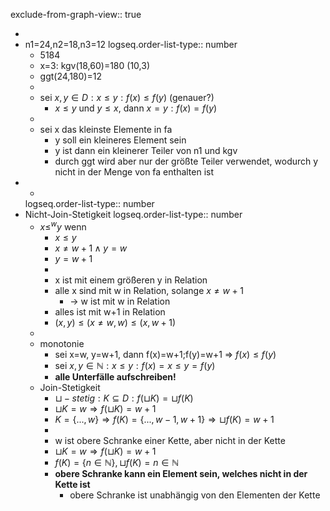 exclude-from-graph-view:: true

-
- n1=24,n2=18,n3=12
  logseq.order-list-type:: number
	- 5184
	- x=3: kgv(18,60)=180 (10,3)
	- ggt(24,180)=12
	-
	- sei $x,y\in D:x\leq y:f(x)\leq f(y)$ (genauer?)
		- $x\leq y$ und $y\leq x$, dann $x=y:f(x)=f(y)$
	-
	- sei x das kleinste Elemente in fa
		- y soll ein kleineres Element sein
		- y ist dann ein kleinerer Teiler von n1 und kgv
		- durch ggt wird aber nur der größte Teiler verwendet, wodurch y nicht in der Menge von fa enthalten ist
- -
  logseq.order-list-type:: number
- Nicht-Join-Stetigkeit
  logseq.order-list-type:: number
	- $x\leq^{w}y$ wenn
		- $x\leq y$
		- $x\neq w+1\land y=w$
		- $y=w+1$
		-
		- x ist mit einem größeren y in Relation
		- alle x sind mit w in Relation, solange $x\neq w+1$
			- -> w ist mit w in Relation
		- alles ist mit w+1 in Relation
		- $(x,y)\leq(x\neq w,w)\leq(x,w+1)$
	-
	- monotonie
		- sei x=w, y=w+1, dann f(x)=w+1;f(y)=w+1 => $f(x)\leq f(y)$
		- sei $x,y\in\mathbb{N}:x\leq y:f(x)=x\leq y=f(y)$
		- **alle Unterfälle aufschreiben!**
	- Join-Stetigkeit
		- $\sqcup-stetig:K\subseteq D:f(\sqcup K)=\sqcup f(K)$
		- $\sqcup K=w\Rightarrow f(\sqcup K)=w+1$
		- $K=\lbrace...,w\rbrace\Rightarrow f(K)=\lbrace...,w-1,w+1\rbrace\Rightarrow\sqcup f(K)=w+1$
		-
		- w ist obere Schranke einer Kette, aber nicht in der Kette
		- $\sqcup K=w\Rightarrow f(\sqcup K)=w+1$
		- $f(K)=\lbrace n\in\mathbb{N}\rbrace,\sqcup f(K)=n\in\mathbb{N}$
		- **obere Schranke kann ein Element sein, welches nicht in der Kette ist**
			- obere Schranke ist unabhängig von den Elementen der Kette
